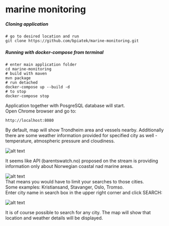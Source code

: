 # marine monitoring
##### Cloning application
```shell
# go to desired location and run
git clone https://github.com/bpiatek/marine-monitoring.git
```
##### Running with docker-compose from terminal
```shell
# enter main application folder
cd marine-monitoring
# build with maven
mvn package
# run detached
docker-compose up --build -d
# to stop 
docker-compose stop
```
Application together with PosgreSQL database will start.  
Open Chrome browser and go to:
```shell
http://localhost:8080
```
By default, map will show Trondheim area and vessels nearby.
Additionally there are some weather information provided for specified city as well - temperature, atmospheric pressure and cloudiness.

![alt text](https://i.ibb.co/KGF35Wz/Zrzut-ekranu-2021-12-5-o-17-45-19.png)

It seems like API (barentswatch.no) proposed on the stream is providing information only about Norwegian coastal nad marine areas. 

![alt text](https://i.ibb.co/ChYK2tr/Zrzut-ekranu-2021-12-5-o-18-15-28.png)  
That means you would have to limit your searches to those cities.  
Some examples: Kristiansand, Stavanger, Oslo, Tromso.  
Enter city name in search box in the upper right corner and click SEARCH: 

![alt text](https://i.ibb.co/4VS7NM3/Zrzut-ekranu-2021-12-5-o-18-08-00.png)

It is of course possible to search for any city. The map will show that location and weather details will be displayed.
